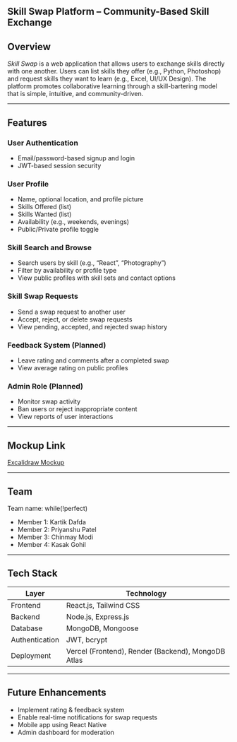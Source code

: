 ## Skill Swap Platform – Community-Based Skill Exchange

## Overview

*Skill Swap* is a web application that allows users to exchange skills directly with one another. Users can list skills they offer (e.g., Python, Photoshop) and request skills they want to learn (e.g., Excel, UI/UX Design). The platform promotes collaborative learning through a skill-bartering model that is simple, intuitive, and community-driven.

---

## Features

###  User Authentication
- Email/password-based signup and login
- JWT-based session security

###  User Profile
- Name, optional location, and profile picture
- Skills Offered (list)
- Skills Wanted (list)
- Availability (e.g., weekends, evenings)
- Public/Private profile toggle

###  Skill Search and Browse
- Search users by skill (e.g., “React”, “Photography”)
- Filter by availability or profile type
- View public profiles with skill sets and contact options

###  Skill Swap Requests
- Send a swap request to another user
- Accept, reject, or delete swap requests
- View pending, accepted, and rejected swap history

###  Feedback System (Planned)
- Leave rating and comments after a completed swap
- View average rating on public profiles

###  Admin Role (Planned)
- Monitor swap activity
- Ban users or reject inappropriate content
- View reports of user interactions

---

## Mockup Link

[Excalidraw Mockup](https://link.excalidraw.com/l/65VNwvy7c4X/8bM86GXnnUN)

---

## Team

Team name: while(!perfect)

- Member 1: Kartik Dafda
- Member 2: Priyanshu Patel
- Member 3: Chinmay Modi
- Member 4: Kasak Gohil

---

## Tech Stack

| Layer       | Technology            |
|-------------|------------------------|
| Frontend    | React.js, Tailwind CSS |
| Backend     | Node.js, Express.js    |
| Database    | MongoDB, Mongoose      |
| Authentication | JWT, bcrypt         |
| Deployment  | Vercel (Frontend), Render (Backend), MongoDB Atlas |

---

## Future Enhancements

- Implement rating & feedback system
- Enable real-time notifications for swap requests
- Mobile app using React Native
- Admin dashboard for moderation